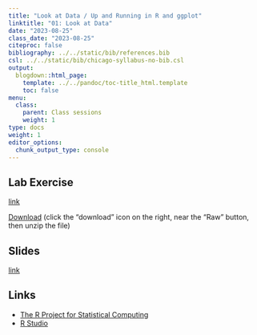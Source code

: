 ```yaml
---
title: "Look at Data / Up and Running in R and ggplot"
linktitle: "01: Look at Data"
date: "2023-08-25"
class_date: "2023-08-25"
citeproc: false
bibliography: ../../static/bib/references.bib
csl: ../../static/bib/chicago-syllabus-no-bib.csl
output:
  blogdown::html_page:
    template: ../../pandoc/toc-title_html.template
    toc: false
menu:
  class:
    parent: Class sessions
    weight: 1
type: docs
weight: 1
editor_options: 
  chunk_output_type: console
---
```


## Lab Exercise

[link](/PM566/assignment/01-lab)

[Download](https://github.com/USCbiostats/PM566/blob/master/website/static/labs/lab-01/pm566-01-lab.zip) (click the “download” icon on the right, near the “Raw” button, then unzip the file)

## Slides

[link](/PM566/slides/01-welcome/week1.html)

## Links

- [The R Project for Statistical Computing](https://www.r-project.org/)
- [R Studio](https://www.rstudio.com)
